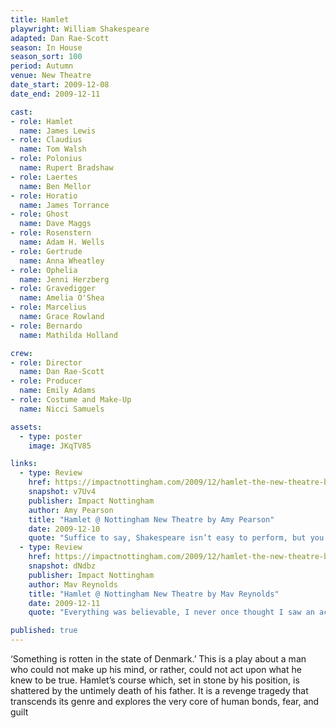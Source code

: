 ```yaml
---
title: Hamlet
playwright: William Shakespeare
adapted: Dan Rae-Scott
season: In House
season_sort: 100
period: Autumn
venue: New Theatre
date_start: 2009-12-08
date_end: 2009-12-11

cast:
- role: Hamlet
  name: James Lewis
- role: Claudius
  name: Tom Walsh
- role: Polonius
  name: Rupert Bradshaw
- role: Laertes
  name: Ben Mellor
- role: Horatio
  name: James Torrance
- role: Ghost
  name: Dave Maggs
- role: Rosenstern
  name: Adam H. Wells
- role: Gertrude
  name: Anna Wheatley
- role: Ophelia
  name: Jenni Herzberg
- role: Gravedigger
  name: Amelia O'Shea
- role: Marcelius
  name: Grace Rowland
- role: Bernardo
  name: Mathilda Holland

crew:
- role: Director
  name: Dan Rae-Scott
- role: Producer
  name: Emily Adams
- role: Costume and Make-Up
  name: Nicci Samuels

assets:
  - type: poster
    image: JKqTV85

links:
  - type: Review
    href: https://impactnottingham.com/2009/12/hamlet-the-new-theatre-by-amy-pearson/
    snapshot: v7Uv4
    publisher: Impact Nottingham
    author: Amy Pearson
    title: "Hamlet @ Nottingham New Theatre by Amy Pearson"
    date: 2009-12-10
    quote: "Suffice to say, Shakespeare isn’t easy to perform, but you would never know because these guys make it look effortless. This is the last production of term, so there is no excuse- to go or not to go; there is NO question about it."
  - type: Review
    href: https://impactnottingham.com/2009/12/hamlet-the-new-theatre-by-mav-reynolds/
    snapshot: dNdbz
    publisher: Impact Nottingham
    author: Mav Reynolds
    title: "Hamlet @ Nottingham New Theatre by Mav Reynolds"
    date: 2009-12-11
    quote: "Everything was believable, I never once thought I saw an actor on stage in this immersive and genuine production. This has been a sterling end to a sterling season of plays and amid the biting winter’s chill; I walked away from Hamlet keenly feeling the warm seep of poignancy. I can give no greater accolade than that the tragedy is still as keen today as ever it was."

published: true
---
```


‘Something is rotten in the state of Denmark.’ This is a play about a man who could not make up his mind, or rather, could not act upon what he knew to be true. Hamlet’s course which, set in stone by his position, is shattered by the untimely death of his father. It is a revenge tragedy that transcends its genre and explores the very core of human bonds, fear, and guilt
